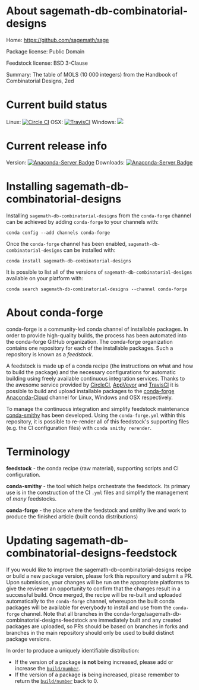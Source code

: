 About sagemath-db-combinatorial-designs
=======================================

Home: https://github.com/sagemath/sage

Package license: Public Domain

Feedstock license: BSD 3-Clause

Summary: The table of MOLS (10 000 integers) from the Handbook of Combinatorial Designs, 2ed



Current build status
====================

Linux: [![Circle CI](https://circleci.com/gh/conda-forge/sagemath-db-combinatorial-designs-feedstock.svg?style=shield)](https://circleci.com/gh/conda-forge/sagemath-db-combinatorial-designs-feedstock)
OSX: [![TravisCI](https://travis-ci.org/conda-forge/sagemath-db-combinatorial-designs-feedstock.svg?branch=master)](https://travis-ci.org/conda-forge/sagemath-db-combinatorial-designs-feedstock)
Windows: ![](https://cdn.rawgit.com/conda-forge/conda-smithy/90845bba35bec53edac7a16638aa4d77217a3713/conda_smithy/static/disabled.svg)

Current release info
====================
Version: [![Anaconda-Server Badge](https://anaconda.org/conda-forge/sagemath-db-combinatorial-designs/badges/version.svg)](https://anaconda.org/conda-forge/sagemath-db-combinatorial-designs)
Downloads: [![Anaconda-Server Badge](https://anaconda.org/conda-forge/sagemath-db-combinatorial-designs/badges/downloads.svg)](https://anaconda.org/conda-forge/sagemath-db-combinatorial-designs)

Installing sagemath-db-combinatorial-designs
============================================

Installing `sagemath-db-combinatorial-designs` from the `conda-forge` channel can be achieved by adding `conda-forge` to your channels with:

```
conda config --add channels conda-forge
```

Once the `conda-forge` channel has been enabled, `sagemath-db-combinatorial-designs` can be installed with:

```
conda install sagemath-db-combinatorial-designs
```

It is possible to list all of the versions of `sagemath-db-combinatorial-designs` available on your platform with:

```
conda search sagemath-db-combinatorial-designs --channel conda-forge
```


About conda-forge
=================

conda-forge is a community-led conda channel of installable packages.
In order to provide high-quality builds, the process has been automated into the
conda-forge GitHub organization. The conda-forge organization contains one repository
for each of the installable packages. Such a repository is known as a *feedstock*.

A feedstock is made up of a conda recipe (the instructions on what and how to build
the package) and the necessary configurations for automatic building using freely
available continuous integration services. Thanks to the awesome service provided by
[CircleCI](https://circleci.com/), [AppVeyor](http://www.appveyor.com/)
and [TravisCI](https://travis-ci.org/) it is possible to build and upload installable
packages to the [conda-forge](https://anaconda.org/conda-forge)
[Anaconda-Cloud](http://docs.anaconda.org/) channel for Linux, Windows and OSX respectively.

To manage the continuous integration and simplify feedstock maintenance
[conda-smithy](http://github.com/conda-forge/conda-smithy) has been developed.
Using the ``conda-forge.yml`` within this repository, it is possible to re-render all of
this feedstock's supporting files (e.g. the CI configuration files) with ``conda smithy rerender``.


Terminology
===========

**feedstock** - the conda recipe (raw material), supporting scripts and CI configuration.

**conda-smithy** - the tool which helps orchestrate the feedstock.
                   Its primary use is in the construction of the CI ``.yml`` files
                   and simplify the management of *many* feedstocks.

**conda-forge** - the place where the feedstock and smithy live and work to
                  produce the finished article (built conda distributions)


Updating sagemath-db-combinatorial-designs-feedstock
====================================================

If you would like to improve the sagemath-db-combinatorial-designs recipe or build a new
package version, please fork this repository and submit a PR. Upon submission,
your changes will be run on the appropriate platforms to give the reviewer an
opportunity to confirm that the changes result in a successful build. Once
merged, the recipe will be re-built and uploaded automatically to the
`conda-forge` channel, whereupon the built conda packages will be available for
everybody to install and use from the `conda-forge` channel.
Note that all branches in the conda-forge/sagemath-db-combinatorial-designs-feedstock are
immediately built and any created packages are uploaded, so PRs should be based
on branches in forks and branches in the main repository should only be used to
build distinct package versions.

In order to produce a uniquely identifiable distribution:
 * If the version of a package **is not** being increased, please add or increase
   the [``build/number``](http://conda.pydata.org/docs/building/meta-yaml.html#build-number-and-string).
 * If the version of a package **is** being increased, please remember to return
   the [``build/number``](http://conda.pydata.org/docs/building/meta-yaml.html#build-number-and-string)
   back to 0.
